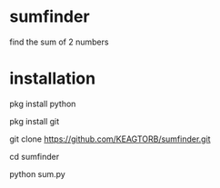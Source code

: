 # sumfinder

find the sum of 2 numbers 

# installation 

pkg install python 

pkg install git 

git clone https://github.com/KEAGTORB/sumfinder.git

cd sumfinder 

python sum.py 
